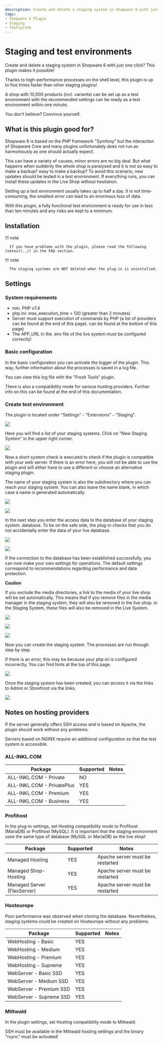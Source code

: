 ```yaml
---
description: Create and delete a staging system in Shopware 6 with just one click? This plugin makes it possible!
tags:
- Shopware 6 Plugin
- Staging
- Testsystem
---
```


# Staging and test environments

Create and delete a staging system in Shopware 6 with just one click? This plugin makes it possible!

Thanks to high-performance processes on the shell level, this plugin is up to five times faster than other staging plugins!

A shop with 10,000 products (incl. variants) can be set up as a test environment with the recommended settings can be ready as a test environment within one minute.

You don't believe? Convince yourself.

## What is this plugin good for?

Shopware 6 is based on the PHP framework "Symfony" but the interaction of Shopware Core and many plugins unfortunately does not run as harmoniously as one should actually expect.

This can have a variety of causes; minor errors are no big deal. But what happens when suddenly the whole shop is paralysed and it is not so easy to make a backup? easy to make a backup? To avoid this scenario, new updates should be tested in a test environment. If everything runs, you can install these updates in the Live Shop without hesitation.

Setting up a test environment usually takes up to half a day. It is not time-consuming, the smallest error can lead to an enormous loss of data.

With this plugin, a fully functional test environment is ready for use in less than ten minutes and any risks are kept to a minimum.

## Installation

!!! note

      If you have problems with the plugin, please read the following [notes](../) in the FAQ section.

!!! note

      The staging systems are NOT deleted when the plug-in is uninstalled.

## Settings

### System requirements

- min. PHP v7.4
- php.ini: max_execution_time > 120 (greater than 2 minutes)
- Server must support execution of commands by PHP (a list of providers can be found at the end of this page).
  can be found at the bottom of this page)
- The APP_URL in the .env file of the live system must be configured correctly!

### Basic configuration

In the basic configuration you can activate the logger of the plugin. This way, further information about the processes is saved in a log file.

You can view this log file with the "Frosh Tools" plugin.

There is also a compatibility mode for various hosting providers. Further info on this can be found at the end of this documentation.

### Create test environment

The plugin is located under "Settings" - "Extensions" - "Staging".

![](images/ms-01.jpg)

Here you will find a list of your staging systems. Click on "New Staging System" in the upper right corner.

![](images/ms-02.jpg)

Now a short system check is executed to check if the plugin is compatible with your web server. If there is an error here, you will not be able to use the plugin and will either have to use a different or choose an alternative staging plugin.

The name of your staging system is also the subdirectory where you can reach your staging system. You can also leave the name blank, in which case a name is generated automatically.

![](images/ms-03.jpg)

![](images/ms-04.jpg)

In the next step you enter the access data to the database of your staging system. database. To be on the safe side, the plug-in checks that you do not accidentally enter the data of your live database.

![](images/ms-05.jpg)

![](images/ms-06.jpg)

If the connection to the database has been established successfully, you can now make your own settings for operations. The default settings correspond to recommendations regarding performance and data protection.

**Caution**

If you exclude the media directories, a link to the media of your live shop will be set automatically. This means that if you remove files in the media manager in the staging system, they will also be removed in the live shop. in the Staging System, these files will also be removed in the Live System.

![](images/ms-07.jpg)

![](images/ms-08.jpg)

![](images/ms-09.jpg)

Now you can create the staging system. The processes are run through step by step.

If there is an error, this may be because your php.ini is configured incorrectly. You can find hints at the top of this page.

![](images/ms-10.jpg)

Once the staging system has been created, you can access it via the links to Admin or Storefront via the links.

![](images/ms-11.jpg)


## Notes on hosting providers

If the server generally offers SSH access and is based on Apache, the plugin should work without any problems.

Servers based on NGINX require an additional configuration so that the test system is accessible.

### ALL-INKL.COM

| Package | Supported | Notes |
| ----------- | ----------- | ----------- |
| ALL-INKL.COM - Private | NO | |
| ALL-INKL.COM - PrivatePlus | YES | |
| ALL-INKL.COM - Premium | YES | |
| ALL-INKL.COM - Business | YES | |

### Profihost

In the plug-in settings, set Hosting compatibility mode to Profihost (MariaDB) or Profihost (MySQL). It is important that the staging environment uses the same type of database (MySQL or MariaDB) as the live shop!

| Package | Supported | Notes |
| ----------- | ----------- | ----------- |
| Managed Hosting | YES | Apache server must be restarted |
| Managed Shop-Hosting | YES | Apache server must be restarted |
| Managed Server (FlexServer) | YES | Apache server must be restarted |

### Hosteurope

Poor performance was observed when cloning the database. Nevertheless, staging systems could be created on Hosteurope without any problems.

| Package | Supported | Notes |
| ----------- | ----------- | ----------- |
| WebHosting - Basic | YES | |
| WebHosting - Medium | YES | |
| WebHosting - Premium | YES | |
| WebHosting - Supreme | YES | |
| WebServer - Basic SSD | YES | |
| WebServer - Medium SSD | YES | |
| WebServer - Premium SSD | YES | |
| WebServer - Supreme SSD | YES | |

### Mittwald

In the plugin settings, set Hosting compatibility mode to Mittwald.

SSH must be available in the Mittwald hosting settings and the binary "rsync" must be activated!
